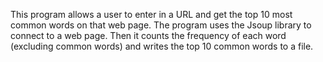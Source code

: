 This program allows a user to enter in a URL and get the top 10
most common words on that web page. The program uses the Jsoup library
to connect to a web page. Then it counts the frequency of each word
(excluding common words) and writes the top 10 common words to a file.

